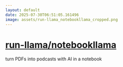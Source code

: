 ```yaml
---
layout: default
date: 2025-07-30T06:51:05.161496
image: assets/run-llama_notebookllama_cropped.png
---
```


# [run-llama/notebookllama](https://github.com/run-llama/notebookllama)

turn PDFs into podcasts with AI in a notebook
